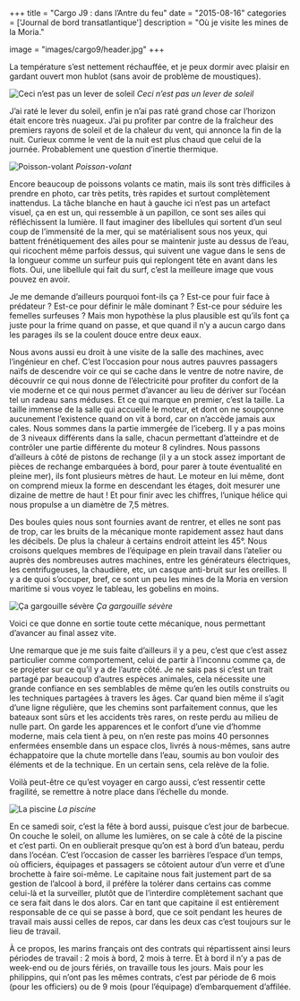 +++
title = "Cargo J9 : dans l’Antre du feu"
date = "2015-08-16"
categories = ['Journal de bord transatlantique']
description = "Où je visite les mines de la Moria."

image = "images/cargo9/header.jpg"
+++


La température s’est nettement réchauffée, et je peux dormir avec plaisir en gardant ouvert mon hublot (sans avoir de problème de moustiques).

![Ceci n’est pas un lever de soleil](/images/cargo9/soleil.jpg)
*Ceci n’est pas un lever de soleil*

J’ai raté le lever du soleil, enfin je n’ai pas raté grand chose car l’horizon était encore très nuageux. J’ai pu profiter par contre de la fraîcheur des premiers rayons de soleil et de la chaleur du vent, qui annonce la fin de la nuit. Curieux comme le vent de la nuit est plus chaud que celui de la journée. Probablement une question d’inertie thermique.

![Poisson-volant](/images/cargo9/tache.jpg)
*Poisson-volant*

Encore beaucoup de poissons volants ce matin, mais ils sont très difficiles à prendre en photo, car très petits, très rapides et surtout complètement inattendus. La tâche blanche en haut à gauche ici n’est pas un artefact visuel, ça en est un, qui ressemble à un papillon, ce sont ses ailes qui réfléchissent la lumière. Il faut imaginer des libellules qui sortent d’un seul coup de l’immensité de la mer, qui se matérialisent sous nos yeux, qui battent frénétiquement des ailes pour se maintenir juste au dessus de l’eau, qui ricochent même parfois dessus, qui suivent une vague dans le sens de la longueur comme un surfeur puis qui replongent tête en avant dans les flots. Oui, une libellule qui fait du surf, c’est la meilleure image que vous pouvez en avoir.

Je me demande d’ailleurs pourquoi font-ils ça ? Est-ce pour fuir face à prédateur ? Est-ce pour définir le mâle dominant ? Est-ce pour séduire les femelles surfeuses ? Mais mon hypothèse la plus plausible est qu’ils font ça juste pour la frime quand on passe, et que quand il n’y a aucun cargo dans les parages ils se la coulent douce entre deux eaux.

Nous avons aussi eu droit à une visite de la salle des machines, avec l’ingénieur en chef. C’est l’occasion pour nous autres pauvres passagers naïfs de descendre voir ce qui se cache dans le ventre de notre navire, de découvrir ce qui nous donne de l’électricité pour profiter du confort de la vie moderne et ce qui nous permet d’avancer au lieu de dériver sur l’océan tel un radeau sans méduses.
Et ce qui marque en premier, c’est la taille. La taille immense de la salle qui accueille le moteur, et dont on ne soupçonne aucunement l’existence quand on vit à bord, car on n’accède jamais aux cales. Nous sommes dans la partie immergée de l’iceberg. Il y a pas moins de 3 niveaux différents dans la salle, chacun permettant d’atteindre et de contrôler une partie différente du moteur 8 cylindres. Nous passons d’ailleurs à côté de pistons de rechange (il y a un stock assez important de pièces de rechange embarquées à bord, pour parer à toute éventualité en pleine mer), ils font plusieurs mètres de haut. Le moteur en lui même, dont on comprend mieux la forme en descendant les étages, doit mesurer une dizaine de mettre de haut ! Et pour finir avec les chiffres, l’unique hélice qui nous propulse a un diamètre de 7,5 mètres.

Des boules quies nous sont fournies avant de rentrer, et elles ne sont pas de trop, car les bruits de la mécanique monte rapidement assez haut dans les décibels. De plus la chaleur à certains endroit atteint les 45°. Nous croisons quelques membres de l’équipage en plein travail dans l’atelier ou auprès des nombreuses autres machines, entre les générateurs électriques, les centrifugeuses, la chaudière, etc, un casque anti-bruit sur les oreilles. Il y a de quoi s’occuper, bref, ce sont un peu les mines de la Moria en version maritime si vous voyez le tableau, les gobelins en moins.

![Ça gargouille sévère](/images/cargo9/glouglou.jpg)
*Ça gargouille sévère*

Voici ce que donne en sortie toute cette mécanique, nous permettant d’avancer au final assez vite.

Une remarque que je me suis faite d’ailleurs il y a peu, c’est que c’est assez particulier comme comportement, celui de partir à l’inconnu comme ça, de se projeter sur ce qu’il y a de l’autre côté. Je ne sais pas si c’est un trait partagé par beaucoup d’autres espèces animales, cela nécessite une grande confiance en ses semblables de même qu’en les outils construits ou les techniques partagées à travers les âges. Car quand bien même il s’agit d’une ligne régulière, que les chemins sont parfaitement connus, que les bateaux sont sûrs et les accidents très rares, on reste perdu au milieu de nulle part. On garde les apparences et le confort d’une vie d’homme moderne, mais cela tient à peu, on n’en reste pas moins 40 personnes enfermées ensemble dans un espace clos, livrés à nous-mêmes, sans autre échappatoire que la chute mortelle dans l’eau, soumis au bon vouloir des éléments et de la technique. En un certain sens, cela relève de la folie.

Voilà peut-être ce qu’est voyager en cargo aussi, c’est ressentir cette fragilité, se remettre à notre place dans l’échelle du monde.

![La piscine](/images/cargo9/piscine.jpg)
*La piscine*

En ce samedi soir, c’est la fête à bord aussi, puisque c’est jour de barbecue. On couche le soleil, on allume les lumières, on se cale à côté de la piscine et c’est parti. On en oublierait presque qu’on est à bord d’un bateau, perdu dans l’océan. C’est l’occasion de casser les barrières l’espace d’un temps, où officiers, équipages et passagers se côtoient autour d’un verre et d’une brochette à faire soi-même. Le capitaine nous fait justement part de sa gestion de l’alcool à bord, il préfère la tolérer dans certains cas comme celui-là et la surveiller, plutôt que de l’interdire complètement sachant que ce sera fait dans le dos alors. Car en tant que capitaine il est entièrement responsable de ce qui se passe à bord, que ce soit pendant les heures de travail mais aussi celles de repos, car dans les deux cas c’est toujours sur le lieu de travail.

À ce propos, les marins français ont des contrats qui répartissent ainsi leurs périodes de travail : 2 mois à bord, 2 mois à terre. Et à bord il n’y a pas de week-end ou de jours fériés, on travaille tous les jours. Mais pour les philippins, qui n’ont pas les mêmes contrats, c’est par période de 6 mois (pour les officiers) ou de 9 mois (pour l’équipage) d’embarquement d’affilée.
